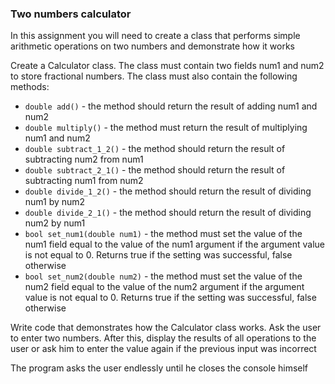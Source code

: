 ### Two numbers calculator

In this assignment you will need to create a class that performs simple arithmetic operations on two numbers and demonstrate how it works

Create a Calculator class. The class must contain two fields num1 and num2 to store fractional numbers. The class must also contain the following methods:

- `double add()` - the method should return the result of adding num1 and num2
- `double multiply()` - the method must return the result of multiplying num1 and num2
- `double subtract_1_2()` - the method should return the result of subtracting num2 from num1
- `double subtract_2_1()` - the method should return the result of subtracting num1 from num2
- `double divide_1_2()` - the method should return the result of dividing num1 by num2
- `double divide_2_1()` - the method should return the result of dividing num2 by num1
- `bool set_num1(double num1)` - the method must set the value of the num1 field equal to the value of the num1 argument if the argument value is not equal to 0. Returns true if the setting was successful, false otherwise
- `bool set_num2(double num2)` - the method must set the value of the num2 field equal to the value of the num2 argument if the argument value is not equal to 0. Returns true if the setting was successful, false otherwise

Write code that demonstrates how the Calculator class works. Ask the user to enter two numbers. After this, display the results of all operations to the user or ask him to enter the value again if the previous input was incorrect

The program asks the user endlessly until he closes the console himself
